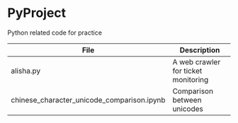 # PyProject
Python related code for practice

| File | Description |
| --- | --- |
| alisha.py | A web crawler for ticket monitoring |
| chinese_character_unicode_comparison.ipynb | Comparison between unicodes |